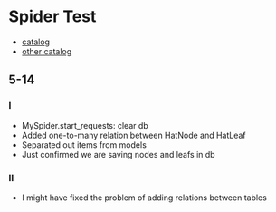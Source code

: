 # Spider Test

- [catalog](https://newtrade6699.x.yupoo.com/albums)
- [other catalog](https://newtrade6699.x.yupoo.com/albums/156268944?uid=1&isSubCate=false&referrercate=3515821)

## 5-14

### I

- MySpider.start_requests: clear db
- Added one-to-many relation between HatNode and HatLeaf
- Separated out items from models
- Just confirmed we are saving nodes and leafs in db

### II

- I might have fixed the problem of adding relations between tables
